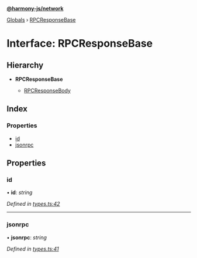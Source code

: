 **[@harmony-js/network](../README.md)**

[Globals](../README.md) › [RPCResponseBase](rpcresponsebase.md)

# Interface: RPCResponseBase

## Hierarchy

* **RPCResponseBase**

  * [RPCResponseBody](rpcresponsebody.md)

## Index

### Properties

* [id](rpcresponsebase.md#id)
* [jsonrpc](rpcresponsebase.md#jsonrpc)

## Properties

###  id

• **id**: *string*

*Defined in [types.ts:42](https://github.com/FireStack-Lab/Harmony-sdk-core/blob/2ea7368/packages/harmony-network/src/types.ts#L42)*

___

###  jsonrpc

• **jsonrpc**: *string*

*Defined in [types.ts:41](https://github.com/FireStack-Lab/Harmony-sdk-core/blob/2ea7368/packages/harmony-network/src/types.ts#L41)*
